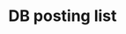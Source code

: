 ---
title: "DB posting list"
layout: categories_from_01_db
permalink: /categories_from_01_db/
author_profile: true 
sidebar_main: true
---